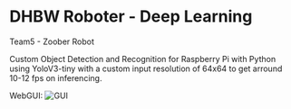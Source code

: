 # DHBW Roboter - Deep Learning
Team5 - Zoober Robot

Custom Object Detection and Recognition for Raspberry Pi with Python using YoloV3-tiny with a custom input resolution of 64x64 to get arround 10-12 fps on inferencing.


WebGUI:
![GUI](https://raw.githubusercontent.com/Mkmk93/Team5-V2/master/GUI.png?token=AFVA6EV4LNAPBFTM3ELG3S25IKH4C)
